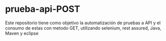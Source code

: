 # prueba-api-POST
Este repositorio tiene como objetivo la automatización de pruebas a API y el consumo de estas con metodo GET, utilizando selenium, rest assured, Java, Maven y eclipse
